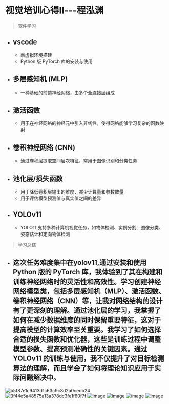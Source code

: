 # 视觉培训心得Ⅱ---程泓渊
> 软件学习
- vscode
  - 
  -  新虚拟环境搭建
  -  Python 版 PyTorch 库的安装与使用
  
- 多层感知机 (MLP)
  - 
  - 一种基础的前馈神经网络，由多个全连接层组成
- 激活函数
  - 
  -  用于在神经网络的神经元中引入非线性，使得网络能够学习复杂的函数映射

- 卷积神经网络 (CNN)
  - 
  - 通过卷积层提取空间层次特征，常用于图像识别和分类任务
 
- 池化层/损失函数
  - 
  - 用于降低卷积层输出的维度，减少计算量和参数数量
  - 用于评估模型预测值与真实值之间的差异

- YOLOv11
  - 
  - YOLO11 支持多种计算机视觉任务，如物体检测、实例分割、图像分类、姿态估计和定向物体检测

>学习总结
- 这次任务难度集中在yolov11,通过安装和使用 Python 版的 PyTorch 库，我体验到了其在构建和训练神经网络时的灵活性和高效性。学习创建神经网络模型类，包括多层感知机（MLP）、激活函数、卷积神经网络（CNN）等，让我对网络结构的设计有了更深刻的理解。通过池化层的学习，我掌握了如何在减少数据维度的同时保留重要特征，这对于提高模型的计算效率至关重要。我学习了如何选择合适的损失函数和优化器，这些是训练过程中调整模型参数、提高预测准确性的关键因素。通过 YOLOv11 的训练与使用，我不仅提升了对目标检测算法的理解，而且学会了如何将理论知识应用于实际问题解决中。
  -
![b5f87e1c9413d1c63c9c8d2a0cedb24](https://github.com/user-attachments/assets/802c7d32-d755-452a-a9a3-8645f4ad1caa)
![3f44e5a48575a13a378dc3fe1f60f7f](https://github.com/user-attachments/assets/eaabf6da-2a59-4abd-84c8-48f6e16076b6)
![image](https://github.com/user-attachments/assets/499077bf-9479-4a0d-bb49-2d3594da5929)
![image](https://github.com/user-attachments/assets/622ca0af-c224-4193-b17f-066b5002f37d)
![image](https://github.com/user-attachments/assets/b42e65a1-ac2e-4640-98a8-06a61d01f601)
![image](https://github.com/user-attachments/assets/2baf75ee-afa1-4065-9e3f-97e4e2ee5a00)
